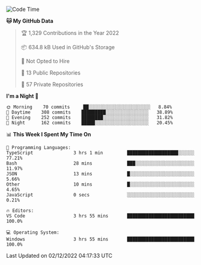 <!--START_SECTION:waka-->
![Code Time](http://img.shields.io/badge/Code%20Time-3%2C320%20hrs%2040%20mins-blue)

**🐱 My GitHub Data** 

> 🏆 1,329 Contributions in the Year 2022
 > 
> 📦 634.8 kB Used in GitHub's Storage 
 > 
> 🚫 Not Opted to Hire
 > 
> 📜 13 Public Repositories 
 > 
> 🔑 57 Private Repositories  
 > 
**I'm a Night 🦉** 

```text
🌞 Morning    70 commits     ██░░░░░░░░░░░░░░░░░░░░░░░   8.84% 
🌆 Daytime    308 commits    █████████░░░░░░░░░░░░░░░░   38.89% 
🌃 Evening    252 commits    ████████░░░░░░░░░░░░░░░░░   31.82% 
🌙 Night      162 commits    █████░░░░░░░░░░░░░░░░░░░░   20.45%

```


📊 **This Week I Spent My Time On** 

```text
💬 Programming Languages: 
TypeScript               3 hrs 1 min         ███████████████████░░░░░░   77.21% 
Bash                     28 mins             ███░░░░░░░░░░░░░░░░░░░░░░   11.97% 
JSON                     13 mins             █░░░░░░░░░░░░░░░░░░░░░░░░   5.66% 
Other                    10 mins             █░░░░░░░░░░░░░░░░░░░░░░░░   4.65% 
JavaScript               0 secs              ░░░░░░░░░░░░░░░░░░░░░░░░░   0.21%

🔥 Editors: 
VS Code                  3 hrs 55 mins       █████████████████████████   100.0%

💻 Operating System: 
Windows                  3 hrs 55 mins       █████████████████████████   100.0%

```


 Last Updated on 02/12/2022 04:17:33 UTC
<!--END_SECTION:waka-->

